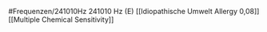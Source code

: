 #Frequenzen/241010Hz
241010 Hz (E)
[[Idiopathische Umwelt Allergy 0,08]]
[[Multiple Chemical Sensitivity]]